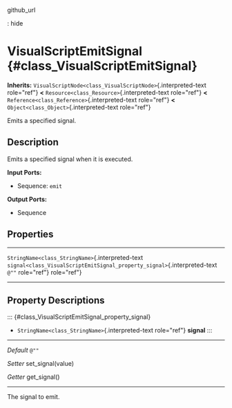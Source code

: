 github\_url

:   hide

VisualScriptEmitSignal {#class_VisualScriptEmitSignal}
======================

**Inherits:**
`VisualScriptNode<class_VisualScriptNode>`{.interpreted-text role="ref"}
**\<** `Resource<class_Resource>`{.interpreted-text role="ref"} **\<**
`Reference<class_Reference>`{.interpreted-text role="ref"} **\<**
`Object<class_Object>`{.interpreted-text role="ref"}

Emits a specified signal.

Description
-----------

Emits a specified signal when it is executed.

**Input Ports:**

-   Sequence: `emit`

**Output Ports:**

-   Sequence

Properties
----------

  -------------------------------------------------- -------------------------------------------------------------------------- -------
  `StringName<class_StringName>`{.interpreted-text   `signal<class_VisualScriptEmitSignal_property_signal>`{.interpreted-text   `@""`
  role="ref"}                                        role="ref"}                                                                

  -------------------------------------------------- -------------------------------------------------------------------------- -------

Property Descriptions
---------------------

::: {#class_VisualScriptEmitSignal_property_signal}
-   `StringName<class_StringName>`{.interpreted-text role="ref"}
    **signal**
:::

  ----------- --------------------
  *Default*   `@""`

  *Setter*    set\_signal(value)

  *Getter*    get\_signal()
  ----------- --------------------

The signal to emit.
